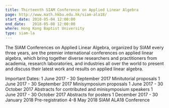 ```yaml
---
title: Thirteenth SIAM Conference on Applied Linear Algebra
page: http://www.math.hkbu.edu.hk/siam-ala18/
start_date: 2018-05-04 12:00:00
end_date:   2018-05-08 12:00:00
where: Hong Kong Baptist University
type: siam-la
---
```


The SIAM Conferences on Applied Linear Algebra, organized by SIAM every three years, are the premier international conferences on applied linear algebra, which bring together diverse researchers and practitioners from academia, research laboratories, and industries all over the world to present and discuss their latest work and results on applied linear algebra.

Important Dates:
1 June 2017 - 30 September 2017 Minitutorial proposals
1 June 2017 - 30 September 2017 Minisymposium proposals
1 June 2017 - 30 October 2017   Abstracts for contributed and minisymposium speakers
1 June 2017 - 30 October 2017   Abstracts for posters
1 December 2017 - 30 January 2018       Pre-registration
4-8 May 2018    SIAM ALA18 Conference


